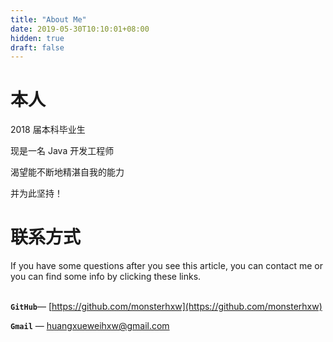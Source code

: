 ```yaml
---
title: "About Me"
date: 2019-05-30T10:10:01+08:00
hidden: true
draft: false
---
```


# 本人

2018 届本科毕业生  

现是一名 Java 开发工程师  

渴望能不断地精湛自我的能力  

并为此坚持！

# 联系方式

If you have some questions after you see this article, you can contact me or you can find some info by clicking these links.  <br/><br/>

**`GitHub`**— [https://github.com/monsterhxw](https://github.com/monsterhxw)

**`Gmail`** —   <huangxueweihxw@gmail.com>


